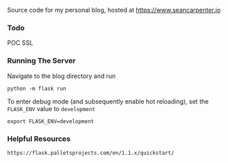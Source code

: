 Source code for my personal blog, hosted at https://www.seancarpenter.io

### Todo

POC
SSL

### Running The Server

Navigate to the blog directory and run

    python -m flask run

To enter debug mode (and subsequently enable hot reloading), set the `FLASK_ENV` value to `development`

    export FLASK_ENV=development

### Helpful Resources

    https://flask.palletsprojects.com/en/1.1.x/quickstart/
